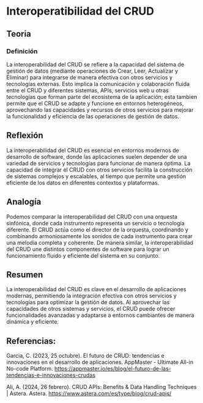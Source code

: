 # Interoperatibilidad del CRUD

## Teoria

### Definición

La interoperabilidad del CRUD se refiere a la capacidad del sistema de gestión de datos (mediante operaciones de Crear, Leer, Actualizar y Eliminar) para integrarse de manera efectiva con otros servicios y tecnologías externas. Esto implica la comunicación y colaboración fluida entre el CRUD y diferentes sistemas, APIs, servicios web u otras tecnologías que forman parte del ecosistema de la aplicación; esta tambien permite que el CRUD se adapte y funcione en entornos heterogéneos, aprovechando las capacidades y recursos de otros servicios para mejorar la funcionalidad y eficiencia de las operaciones de gestión de datos.

## Reflexión

La interoperabilidad del CRUD es esencial en entornos modernos de desarrollo de software, donde las aplicaciones suelen depender de una variedad de servicios y tecnologías para funcionar de manera óptima. La capacidad de integrar el CRUD con otros servicios facilita la construcción de sistemas complejos y escalables, al tiempo que permite una gestión eficiente de los datos en diferentes contextos y plataformas.

## Analogía

Podemos comparar la interoperabilidad del CRUD con una orquesta sinfónica, donde cada instrumento representa un servicio o tecnología diferente. El CRUD actúa como el director de la orquesta, coordinando y combinando armoniosamente los sonidos de cada instrumento para crear una melodía completa y coherente. De manera similar, la interoperabilidad del CRUD une distintos componentes de software para lograr un funcionamiento fluido y eficiente del sistema en su conjunto.

## Resumen

La interoperabilidad del CRUD es clave en el desarrollo de aplicaciones modernas, permitiendo la integración efectiva con otros servicios y tecnologías para optimizar la gestión de datos. Al aprovechar las capacidades de otros sistemas y servicios, el CRUD puede ofrecer funcionalidades avanzadas y adaptarse a entornos cambiantes de manera dinámica y eficiente.

## Referencias:

Garcia, C. (2023, 25 octubre). El futuro de CRUD: tendencias e innovaciones en el desarrollo de aplicaciones. AppMaster - Ultimate All-in No-code Platform. https://appmaster.io/es/blog/el-futuro-de-las-tendencias-e-innovaciones-crudas

Ali, A. (2024, 26 febrero). CRUD APIs: Benefits & Data Handling Techniques | Astera. Astera. https://www.astera.com/es/type/blog/crud-apis/
